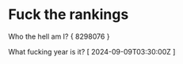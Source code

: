 # Fuck the rankings

Who the hell am I?
{ 8298076 }

What fucking year is it?
[ 2024-09-09T03:30:00Z ]
